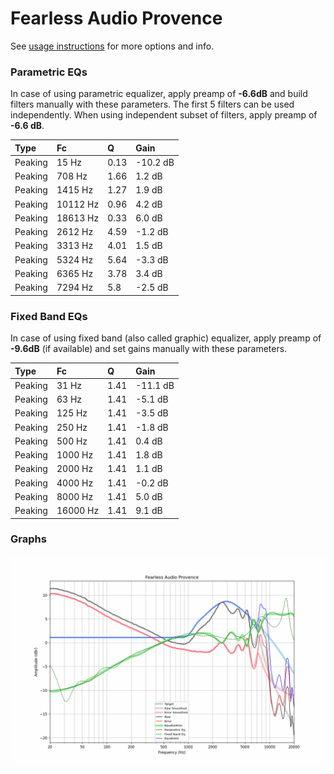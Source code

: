 # Fearless Audio Provence
See [usage instructions](https://github.com/jaakkopasanen/AutoEq#usage) for more options and info.

### Parametric EQs
In case of using parametric equalizer, apply preamp of **-6.6dB** and build filters manually
with these parameters. The first 5 filters can be used independently.
When using independent subset of filters, apply preamp of **-6.6 dB**.

| Type    | Fc       |    Q | Gain     |
|:--------|:---------|:-----|:---------|
| Peaking | 15 Hz    | 0.13 | -10.2 dB |
| Peaking | 708 Hz   | 1.66 | 1.2 dB   |
| Peaking | 1415 Hz  | 1.27 | 1.9 dB   |
| Peaking | 10112 Hz | 0.96 | 4.2 dB   |
| Peaking | 18613 Hz | 0.33 | 6.0 dB   |
| Peaking | 2612 Hz  | 4.59 | -1.2 dB  |
| Peaking | 3313 Hz  | 4.01 | 1.5 dB   |
| Peaking | 5324 Hz  | 5.64 | -3.3 dB  |
| Peaking | 6365 Hz  | 3.78 | 3.4 dB   |
| Peaking | 7294 Hz  | 5.8  | -2.5 dB  |

### Fixed Band EQs
In case of using fixed band (also called graphic) equalizer, apply preamp of **-9.6dB**
(if available) and set gains manually with these parameters.

| Type    | Fc       |    Q | Gain     |
|:--------|:---------|:-----|:---------|
| Peaking | 31 Hz    | 1.41 | -11.1 dB |
| Peaking | 63 Hz    | 1.41 | -5.1 dB  |
| Peaking | 125 Hz   | 1.41 | -3.5 dB  |
| Peaking | 250 Hz   | 1.41 | -1.8 dB  |
| Peaking | 500 Hz   | 1.41 | 0.4 dB   |
| Peaking | 1000 Hz  | 1.41 | 1.8 dB   |
| Peaking | 2000 Hz  | 1.41 | 1.1 dB   |
| Peaking | 4000 Hz  | 1.41 | -0.2 dB  |
| Peaking | 8000 Hz  | 1.41 | 5.0 dB   |
| Peaking | 16000 Hz | 1.41 | 9.1 dB   |

### Graphs
![](./Fearless%20Audio%20Provence.png)